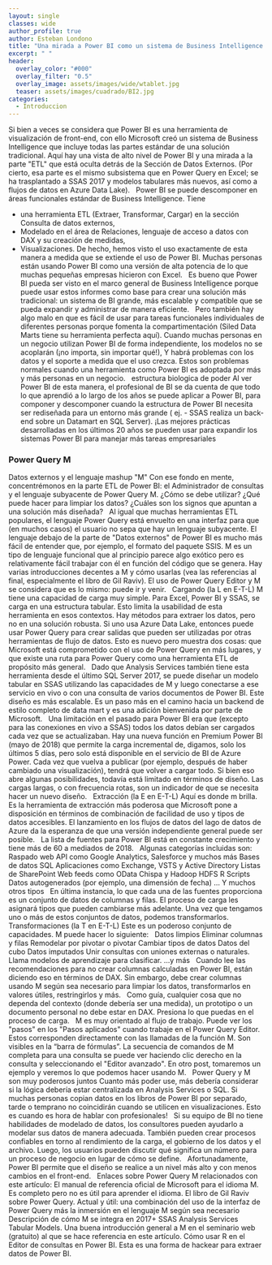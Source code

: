 ```yaml
---
layout: single
classes: wide
author_profile: true
author: Esteban Londono
title: "Una mirada a Power BI como un sistema de Business Intelligence Completo"
excerpt: " "
header:
  overlay_color: "#000"
  overlay_filter: "0.5"
  overlay_image: assets/images/wide/wtablet.jpg
  teaser: assets/images/cuadrado/BI2.jpg
categories:
  - Introduccion
---
```


Si bien a veces se considera que Power BI es una herramienta de visualización de front-end, con ello Microsoft creó un sistema de Business Intelligence que incluye todas las partes estándar de una solución tradicional. Aquí hay una vista de alto nivel de Power BI y una mirada a la parte "ETL" que está oculta detrás de la Sección de Datos Externos. (Por cierto, esa parte es el mismo subsistema que en Power Query en Excel; se ha trasplantado a SSAS 2017 y modelos tabulares más nuevos, así como a flujos de datos en Azure Data Lake).
 
Power BI se puede descomponer en áreas funcionales estándar de Business Intelligence. Tiene 
- una herramienta ETL (Extraer, Transformar, Cargar) en la sección Consulta de datos externos, 
- Modelado en el área de Relaciones, lenguaje de acceso a datos con DAX y su creación de medidas, 
- Visualizaciones. 
De hecho, hemos visto el uso exactamente de esta manera a medida que se extiende el uso de Power BI. Muchas personas están usando Power BI como una versión de alta potencia de lo que muchas pequeñas empresas hicieron con Excel.
 
Es bueno que Power BI pueda ser visto en el marco general de Business Intelligence porque puede usar estos informes como base para crear una solución más tradicional: un sistema de BI grande, más escalable y compatible que se pueda expandir y administrar de manera eficiente.
 
Pero también hay algo malo en que es fácil de usar para tareas funcionales individuales de diferentes personas porque fomenta la compartimentación (Siled Data Marts tiene su herramienta perfecta aquí). Cuando muchas personas en un negocio utilizan Power BI de forma independiente, los modelos no se acoplarán (¡no importa, sin importar qué!), Y habrá problemas con los datos y el soporte a medida que el uso crezca. Estos son problemas normales cuando una herramienta como Power BI es adoptada por más y más personas en un negocio.
 
estructura biologica de poder
Al ver Power BI de esta manera, el profesional de BI se da cuenta de que todo lo que aprendió a lo largo de los años se puede aplicar a Power BI, para componer y descomponer cuando la estructura de Power BI necesita ser rediseñada para un entorno más grande ( ej. - SSAS realiza un back-end sobre un Datamart en SQL Server). ¡Las mejores prácticas desarrolladas en los últimos 20 años se pueden usar para expandir los sistemas Power BI para manejar más tareas empresariales

### Power Query M
Datos externos y el lenguaje mashup "M"
Con ese fondo en mente, concentrémonos en la parte ETL de Power BI: el Administrador de consultas y el lenguaje subyacente de Power Query M. ¿Cómo se debe utilizar? ¿Qué puede hacer para limpiar los datos? ¿Cuáles son los signos que apuntan a una solución más diseñada?
 
Al igual que muchas herramientas ETL populares, el lenguaje Power Query está envuelto en una interfaz para que (en muchos casos) el usuario no sepa que hay un lenguaje subyacente. El lenguaje debajo de la parte de "Datos externos" de Power BI es mucho más fácil de entender que, por ejemplo, el formato del paquete SSIS. M es un tipo de lenguaje funcional que al principio parece algo exótico pero es relativamente fácil trabajar con él en función del código que se genera. Hay varias introducciones decentes a M y cómo usarlas (vea las referencias al final, especialmente el libro de Gil Raviv). El uso de Power Query Editor y M se considera que es lo mismo: puede ir y venir.
 
Cargando (la L en E-T-L)
M tiene una capacidad de carga muy simple. Para Excel, Power BI y SSAS, se carga en una estructura tabular. Esto limita la usabilidad de esta herramienta en esos contextos. Hay métodos para extraer los datos, pero no en una solución robusta. Si uno usa Azure Data Lake, entonces puede usar Power Query para crear salidas que pueden ser utilizadas por otras herramientas de flujo de datos. Esto es nuevo pero muestra dos cosas: que Microsoft está comprometido con el uso de Power Query en más lugares, y que existe una ruta para Power Query como una herramienta ETL de propósito más general.
 
Dado que Analysis Services también tiene esta herramienta desde el último SQL Server 2017, se puede diseñar un modelo tabular en SSAS utilizando las capacidades de M y luego conectarse a ese servicio en vivo o con una consulta de varios documentos de Power BI. Este diseño es más escalable. Es un paso más en el camino hacia un backend de estilo completo de data mart y es una adición bienvenida por parte de Microsoft.
 
Una limitación en el pasado para Power BI era que (excepto para las conexiones en vivo a SSAS) todos los datos debían ser cargados cada vez que se actualizaban. Hay una nueva función en Premium Power BI (mayo de 2018) que permite la carga incremental de, digamos, solo los últimos 5 días, pero solo está disponible en el servicio de BI de Azure Power. Cada vez que vuelva a publicar (por ejemplo, después de haber cambiado una visualización), tendrá que volver a cargar todo. Si bien eso abre algunas posibilidades, todavía está limitado en términos de diseño. Las cargas largas, o con frecuencia rotas, son un indicador de que se necesita hacer un nuevo diseño.
 
Extracción (la E en E-T-L)
Aquí es donde m brilla. Es la herramienta de extracción más poderosa que Microsoft pone a disposición en términos de combinación de facilidad de uso y tipos de datos accesibles. El lanzamiento en los flujos de datos del lago de datos de Azure da la esperanza de que una versión independiente general puede ser posible.
 
La lista de fuentes para Power BI está en constante crecimiento y tiene más de 60 a mediados de 2018.
 
Algunas categorías incluidas son:
 
Raspado web
API como Google Analytics, Salesforce y muchos más
Bases de datos SQL
Aplicaciones como Exchange, VSTS y Active Directory
Listas de SharePoint
Web feeds como OData
Chispa y Hadoop HDFS
R Scripts
Datos autogenerados (por ejemplo, una dimensión de fecha)
… Y muchos otros tipos
 
En última instancia, lo que cada una de las fuentes proporciona es un conjunto de datos de columnas y filas. El proceso de carga les asignará tipos que pueden cambiarse más adelante. Una vez que tengamos uno o más de estos conjuntos de datos, podemos transformarlos.
 
Transformaciones (la T en E-T-L)
Este es un poderoso conjunto de capacidades. M puede hacer lo siguiente:
 
Datos limpios
Eliminar columnas y filas
Remodelar por pivotar o pivotar
Cambiar tipos de datos
Datos del cubo
Datos imputados
Unir consultas con uniones externas o naturales.
Llama modelos de aprendizaje para clasificar.
…y más
 
Cuando lee las recomendaciones para no crear columnas calculadas en Power BI, están diciendo eso en términos de DAX. Sin embargo, debe crear columnas usando M según sea necesario para limpiar los datos, transformarlos en valores útiles, restringirlos y más.
 
Como guía, cualquier cosa que no dependa del contexto (donde debería ser una medida), un prototipo o un documento personal no debe estar en DAX. Presiona lo que puedas en el proceso de carga.
 
M es muy orientado al flujo de trabajo. Puede ver los "pasos" en los "Pasos aplicados" cuando trabaje en el Power Query Editor. Estos corresponden directamente con las llamadas de la función M. Son visibles en la “barra de fórmulas”. La secuencia de comandos de M completa para una consulta se puede ver haciendo clic derecho en la consulta y seleccionando el "Editor avanzado". En otro post, tomaremos un ejemplo y veremos lo que podemos hacer usando M.
 
Power Query y M son muy poderosos juntos
Cuanto más poder use, más debería considerar si la lógica debería estar centralizada en Analysis Services o SQL. Si muchas personas copian datos en los libros de Power BI por separado, tarde o temprano no coincidirán cuando se utilicen en visualizaciones. Esto es cuando es hora de hablar con profesionales!
 
Si su equipo de BI no tiene habilidades de modelado de datos, los consultores pueden ayudarlo a modelar sus datos de manera adecuada. También pueden crear procesos confiables en torno al rendimiento de la carga, el gobierno de los datos y el archivo. Luego, los usuarios pueden discutir qué significa un número para un proceso de negocio en lugar de cómo se define.
 
Afortunadamente, Power BI permite que el diseño se realice a un nivel más alto y con menos cambios en el front-end.
 
Enlaces sobre Power Query M relacionados con este artículo:
El manual de referencia oficial de Microsoft para el idioma M. Es completo pero no es útil para aprender el idioma.
El libro de Gil Raviv sobre Power Query. Actual y útil: una combinación del uso de la interfaz de Power Query más la inmersión en el lenguaje M según sea necesario
Descripción de cómo M se integra en 2017+ SSAS Analysis Services Tabular Models.
Una buena introducción general a M en el seminario web (gratuito) al que se hace referencia en este artículo.
Cómo usar R en el Editor de consultas en Power BI. Esta es una forma de hackear para extraer datos de Power BI.